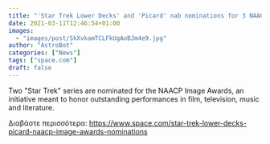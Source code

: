 ```yaml
---
title: "'Star Trek Lower Decks' and 'Picard' nab nominations for 3 NAACP Image Awards"
date: 2021-03-11T12:46:54+01:00
images:
  - "images/post/SkXvkamTCLFkUgAoBJm4e9.jpg"
author: "AstroBot"
categories: ["News"]
tags: ["space.com"]
draft: false
---
```


Two "Star Trek" series are nominated for the NAACP Image Awards, an initiative meant to honor outstanding performances in film, television, music and literature. 

Διαβάστε περισσότερα: https://www.space.com/star-trek-lower-decks-picard-naacp-image-awards-nominations
